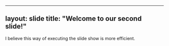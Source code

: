 ----
layout: slide
title: "Welcome to our second slide!"
----
I believe this way of executing the slide show is more efficient.

